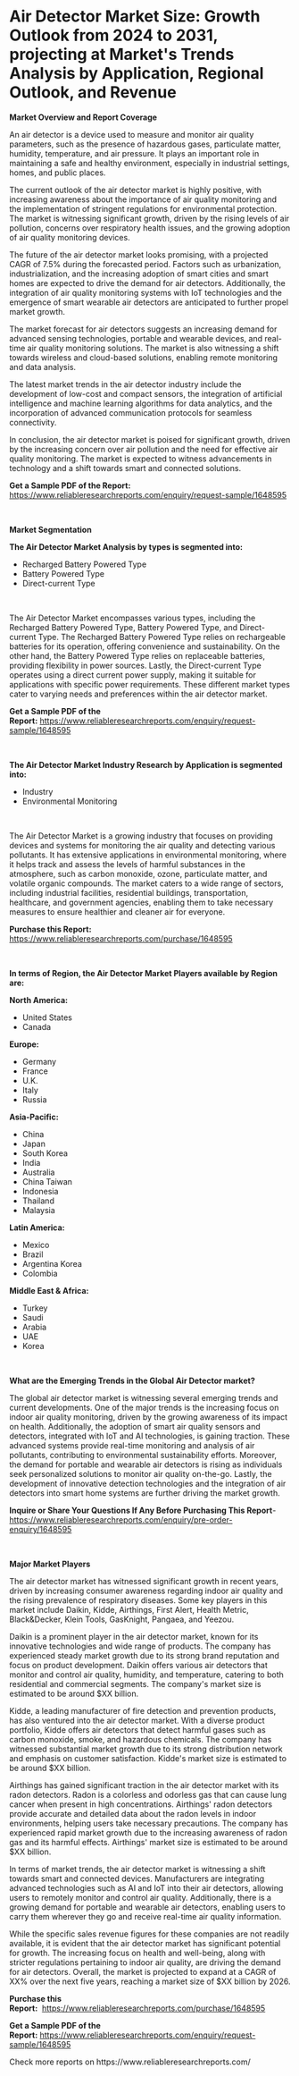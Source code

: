<p><h1>Air Detector Market Size: Growth Outlook from 2024 to 2031, projecting at Market's Trends Analysis by Application, Regional Outlook, and Revenue</h1></p><p><strong>Market Overview and Report Coverage</strong></p>
<p><p>An air detector is a device used to measure and monitor air quality parameters, such as the presence of hazardous gases, particulate matter, humidity, temperature, and air pressure. It plays an important role in maintaining a safe and healthy environment, especially in industrial settings, homes, and public places.</p><p>The current outlook of the air detector market is highly positive, with increasing awareness about the importance of air quality monitoring and the implementation of stringent regulations for environmental protection. The market is witnessing significant growth, driven by the rising levels of air pollution, concerns over respiratory health issues, and the growing adoption of air quality monitoring devices.</p><p>The future of the air detector market looks promising, with a projected CAGR of 7.5% during the forecasted period. Factors such as urbanization, industrialization, and the increasing adoption of smart cities and smart homes are expected to drive the demand for air detectors. Additionally, the integration of air quality monitoring systems with IoT technologies and the emergence of smart wearable air detectors are anticipated to further propel market growth.</p><p>The market forecast for air detectors suggests an increasing demand for advanced sensing technologies, portable and wearable devices, and real-time air quality monitoring solutions. The market is also witnessing a shift towards wireless and cloud-based solutions, enabling remote monitoring and data analysis.</p><p>The latest market trends in the air detector industry include the development of low-cost and compact sensors, the integration of artificial intelligence and machine learning algorithms for data analytics, and the incorporation of advanced communication protocols for seamless connectivity.</p><p>In conclusion, the air detector market is poised for significant growth, driven by the increasing concern over air pollution and the need for effective air quality monitoring. The market is expected to witness advancements in technology and a shift towards smart and connected solutions.</p></p>
<p><strong>Get a Sample PDF of the Report:</strong> <a href="https://www.reliableresearchreports.com/enquiry/request-sample/1648595">https://www.reliableresearchreports.com/enquiry/request-sample/1648595</a></p>
<p>&nbsp;</p>
<p><strong>Market Segmentation</strong></p>
<p><strong>The Air Detector Market Analysis by types is segmented into:</strong></p>
<p><ul><li>Recharged Battery Powered Type</li><li>Battery Powered Type</li><li>Direct-current Type</li></ul></p>
<p>&nbsp;</p>
<p><p>The Air Detector Market encompasses various types, including the Recharged Battery Powered Type, Battery Powered Type, and Direct-current Type. The Recharged Battery Powered Type relies on rechargeable batteries for its operation, offering convenience and sustainability. On the other hand, the Battery Powered Type relies on replaceable batteries, providing flexibility in power sources. Lastly, the Direct-current Type operates using a direct current power supply, making it suitable for applications with specific power requirements. These different market types cater to varying needs and preferences within the air detector market.</p></p>
<p><strong>Get a Sample PDF of the Report:</strong>&nbsp;<a href="https://www.reliableresearchreports.com/enquiry/request-sample/1648595">https://www.reliableresearchreports.com/enquiry/request-sample/1648595</a></p>
<p>&nbsp;</p>
<p><strong>The Air Detector Market Industry Research by Application is segmented into:</strong></p>
<p><ul><li>Industry</li><li>Environmental Monitoring</li></ul></p>
<p>&nbsp;</p>
<p><p>The Air Detector Market is a growing industry that focuses on providing devices and systems for monitoring the air quality and detecting various pollutants. It has extensive applications in environmental monitoring, where it helps track and assess the levels of harmful substances in the atmosphere, such as carbon monoxide, ozone, particulate matter, and volatile organic compounds. The market caters to a wide range of sectors, including industrial facilities, residential buildings, transportation, healthcare, and government agencies, enabling them to take necessary measures to ensure healthier and cleaner air for everyone.</p></p>
<p><strong>Purchase this Report:</strong>&nbsp; <a href="https://www.reliableresearchreports.com/purchase/1648595">https://www.reliableresearchreports.com/purchase/1648595</a></p>
<p>&nbsp;</p>
<p><strong>In terms of Region, the Air Detector Market Players available by Region are:</strong></p>
<p>
    <p> <strong> North America: </strong>
        <ul>
            <li>United States</li>
            <li>Canada</li>
        </ul>
        </p> 
    <p> <strong> Europe: </strong>
        <ul>
            <li>Germany</li>
            <li>France</li>
            <li>U.K.</li>
            <li>Italy</li>
            <li>Russia</li>
        </ul>
        </p> 
    <p> <strong> Asia-Pacific: </strong>
        <ul>
            <li>China</li>
            <li>Japan</li>
            <li>South Korea</li>
            <li>India</li>
            <li>Australia</li>
            <li>China Taiwan</li>
            <li>Indonesia</li>
            <li>Thailand</li>
            <li>Malaysia</li>
        </ul>
        </p> 
    <p> <strong> Latin America: </strong>
        <ul>
            <li>Mexico</li>
            <li>Brazil</li>
            <li>Argentina Korea</li>
            <li>Colombia</li>
        </ul>
        </p> 
    <p> <strong> Middle East & Africa: </strong>
        <ul>
            <li>Turkey</li>
            <li>Saudi</li>
            <li>Arabia</li>
            <li>UAE</li>
            <li>Korea</li>
        </ul>
    </p>
    </p>
<p>&nbsp;</p>
<p><strong>What are the Emerging Trends in the Global Air Detector market?</strong></p>
<p><p>The global air detector market is witnessing several emerging trends and current developments. One of the major trends is the increasing focus on indoor air quality monitoring, driven by the growing awareness of its impact on health. Additionally, the adoption of smart air quality sensors and detectors, integrated with IoT and AI technologies, is gaining traction. These advanced systems provide real-time monitoring and analysis of air pollutants, contributing to environmental sustainability efforts. Moreover, the demand for portable and wearable air detectors is rising as individuals seek personalized solutions to monitor air quality on-the-go. Lastly, the development of innovative detection technologies and the integration of air detectors into smart home systems are further driving the market growth.</p></p>
<p><strong>Inquire or Share Your Questions If Any Before Purchasing This Report</strong>- <a href="https://www.reliableresearchreports.com/enquiry/pre-order-enquiry/1648595">https://www.reliableresearchreports.com/enquiry/pre-order-enquiry/1648595</a></p>
<p>&nbsp;</p>
<p><strong>Major Market Players</strong></p>
<p><p>The air detector market has witnessed significant growth in recent years, driven by increasing consumer awareness regarding indoor air quality and the rising prevalence of respiratory diseases. Some key players in this market include Daikin, Kidde, Airthings, First Alert, Health Metric, Black&Decker, Klein Tools, GasKnight, Pangaea, and Yeezou.</p><p>Daikin is a prominent player in the air detector market, known for its innovative technologies and wide range of products. The company has experienced steady market growth due to its strong brand reputation and focus on product development. Daikin offers various air detectors that monitor and control air quality, humidity, and temperature, catering to both residential and commercial segments. The company's market size is estimated to be around $XX billion.</p><p>Kidde, a leading manufacturer of fire detection and prevention products, has also ventured into the air detector market. With a diverse product portfolio, Kidde offers air detectors that detect harmful gases such as carbon monoxide, smoke, and hazardous chemicals. The company has witnessed substantial market growth due to its strong distribution network and emphasis on customer satisfaction. Kidde's market size is estimated to be around $XX billion.</p><p>Airthings has gained significant traction in the air detector market with its radon detectors. Radon is a colorless and odorless gas that can cause lung cancer when present in high concentrations. Airthings' radon detectors provide accurate and detailed data about the radon levels in indoor environments, helping users take necessary precautions. The company has experienced rapid market growth due to the increasing awareness of radon gas and its harmful effects. Airthings' market size is estimated to be around $XX billion.</p><p>In terms of market trends, the air detector market is witnessing a shift towards smart and connected devices. Manufacturers are integrating advanced technologies such as AI and IoT into their air detectors, allowing users to remotely monitor and control air quality. Additionally, there is a growing demand for portable and wearable air detectors, enabling users to carry them wherever they go and receive real-time air quality information.</p><p>While the specific sales revenue figures for these companies are not readily available, it is evident that the air detector market has significant potential for growth. The increasing focus on health and well-being, along with stricter regulations pertaining to indoor air quality, are driving the demand for air detectors. Overall, the market is projected to expand at a CAGR of XX% over the next five years, reaching a market size of $XX billion by 2026.</p></p>
<p><strong>Purchase this Report:</strong>&nbsp;&nbsp;<a href="https://www.reliableresearchreports.com/purchase/1648595">https://www.reliableresearchreports.com/purchase/1648595</a></p>
<p></p>
<p><strong>Get a Sample PDF of the Report:</strong>&nbsp;<a href="https://www.reliableresearchreports.com/enquiry/request-sample/1648595">https://www.reliableresearchreports.com/enquiry/request-sample/1648595</a></p>
<p>Check more reports on https://www.reliableresearchreports.com/</p>